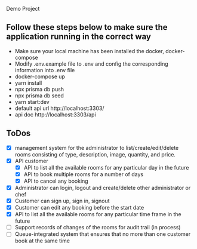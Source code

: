 Demo Project
## Follow these steps below to make sure the application running in the correct way

- Make sure your local machine has been installed the docker, docker-compose
- Modify .env.example file to .env and config the corresponding information into .env file
- docker-compose up
- yarn install
- npx prisma db push
- npx prisma db seed
- yarn start:dev
- default api url http://localhost:3303/
- api doc http://localhost:3303/api 
## ToDos
- [x] management system for the administrator to list/create/edit/delete
rooms consisting of type, description, image, quantity, and price.
- [x] API customer
    - [x] API to list all the available rooms for any particular day in the future
    - [x] API to book multiple rooms for a number of days
    - [x] API to cancel any booking
- [x] Administrator can login, logout and create/delete other administrator or chef
- [x] Customer can sign up, sign in, signout
- [x] Customer can edit any booking before the start date
- [x] API to list all the available rooms for any particular time frame in the future
- [ ] Support records of changes of the rooms for audit trail (in process)
- [ ] Queue-integrated system that ensures that no more than one customer book at the same time
